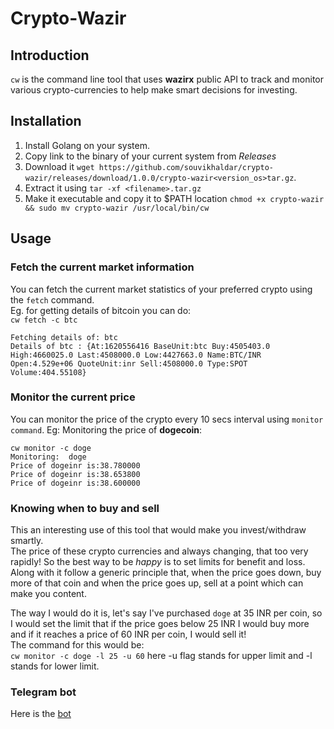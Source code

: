 # Crypto-Wazir
## Introduction
`cw` is the command line tool that uses **wazirx** public API to track and monitor various crypto-currencies to help make smart decisions for investing. 

## Installation
1. Install Golang on your system.  
2. Copy link to the binary of your current system from *Releases*
3. Download it `wget https://github.com/souvikhaldar/crypto-wazir/releases/download/1.0.0/crypto-wazir<version_os>tar.gz`.
4. Extract it using `tar -xf <filename>.tar.gz`
5. Make it executable and copy it to $PATH location `chmod +x crypto-wazir && sudo mv crypto-wazir /usr/local/bin/cw`

## Usage
### Fetch the current market information
You can fetch the current market statistics of your preferred crypto using the `fetch` command.  
Eg. for getting details of bitcoin you can do:  
`cw fetch -c btc`

```
Fetching details of: btc
Details of btc : {At:1620556416 BaseUnit:btc Buy:4505403.0 High:4660025.0 Last:4508000.0 Low:4427663.0 Name:BTC/INR Open:4.529e+06 QuoteUnit:inr Sell:4508000.0 Type:SPOT Volume:404.55108}
```

### Monitor the current price
You can monitor the price of the crypto every 10 secs interval using `monitor command`.
Eg:
Monitoring the price of **dogecoin**:
```
cw monitor -c doge
Monitoring:  doge
Price of dogeinr is:38.780000
Price of dogeinr is:38.653800
Price of dogeinr is:38.600000
```

### Knowing when to buy and sell
This an interesting use of this tool that would make you invest/withdraw smartly.  
The price of these crypto currencies and always changing, that too very rapidly! So the best way to be *happy* is to set limits for benefit and loss. Along with it follow a generic principle that, when the price goes down, buy more of that coin and when the price goes up, sell at a point which can make you content.  

The way I would do it is, let's say I've purchased `doge` at 35 INR per coin, so I would set the limit that if the price goes below 25 INR I would buy more and if it reaches a price of 60 INR per coin, I would sell it!  
The command for this would be:  
`cw monitor -c doge -l 25 -u 60` here -u flag stands for upper limit and -l stands for lower limit.  


### Telegram bot
Here is the [bot](t.me/go_wazirx_bot)
